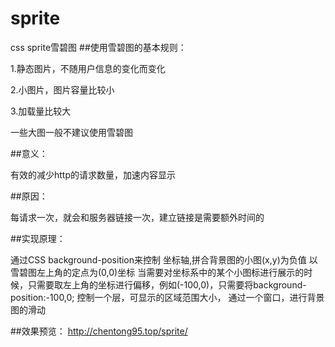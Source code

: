 # sprite
css sprite雪碧图
##使用雪碧图的基本规则：

1.静态图片，不随用户信息的变化而变化

2.小图片，图片容量比较小

3.加载量比较大

一些大图一般不建议使用雪碧图

##意义：

有效的减少http的请求数量，加速内容显示

##原因：

每请求一次，就会和服务器链接一次，建立链接是需要额外时间的

##实现原理：

通过CSS background-position来控制
坐标轴,拼合背景图的小图(x,y)为负值
以雪碧图左上角的定点为(0,0)坐标
当需要对坐标系中的某个小图标进行展示的时候，只需要取左上角的坐标进行偏移，例如(-100,0)，只需要将background-position:-100,0;
控制一个层，可显示的区域范围大小，
通过一个窗口，进行背景图的滑动

##效果预览：
http://chentong95.top/sprite/
